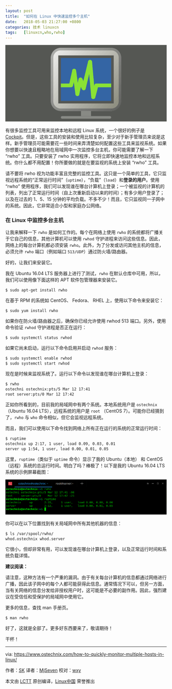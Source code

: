```yaml
---
layout: post
title:	"如何在 Linux 中快速监控多个主机"
date:	2018-05-03 21:27:00 +0800 
categories:	技术 linuxcn 
tags:	[linuxcn,who,rwho]
---
```



![](/Asserts/Images/album/201805/03/212747f334s2935koor536.png)


有很多监控工具可用来监控本地和远程 Linux 系统，一个很好的例子是 [Cockpit](https://www.ostechnix.com/cockpit-monitor-administer-linux-servers-via-web-browser/)。但是，这些工具的安装和使用比较复杂，至少对于新手管理员来说是这样。新手管理员可能需要花一些时间来弄清楚如何配置这些工具来监视系统。如果你想要以快速且粗略地在局域网中一次监控多台主机，你可能需要了解一下 “rwho” 工具。只要安装了 rwho 实用程序，它将立即快速地监控本地和远程系统。你什么都不用配置！你所要做的就是在要监视的系统上安装 “rwho” 工具。


请不要将 rwho 视为功能丰富且完整的监控工具。这只是一个简单的工具，它只监视远程系统的“正常运行时间”（`uptime`），“负载”（`load`）和**登录的用户**。使用 “rwho” 使用程序，我们可以发现谁在哪台计算机上登录；一个被监视的计算机的列表，列出了正常运行时间（自上次重新启动以来的时间）；有多少用户登录了；以及在过去的 1、5、15 分钟的平均负载。不多不少！而且，它只监视同一子网中的系统。因此，它非常适合小型和家庭办公网络。


### 在 Linux 中监控多台主机


让我来解释一下 `rwho` 是如何工作的。每个在网络上使用 `rwho` 的系统都将广播关于它自己的信息，其他计算机可以使用 `rwhod` 守护进程来访问这些信息。因此，网络上的每台计算机都必须安装 `rwho`。此外，为了分发或访问其他主机的信息，必须允许 `rwho` 端口（例如端口 `513/UDP`）通过防火墙/路由器。


好的，让我们来安装它。


我在 Ubuntu 16.04 LTS 服务器上进行了测试，`rwho` 在默认仓库中可用，所以，我们可以使用像下面这样的 APT 软件包管理器来安装它。



```
$ sudo apt-get install rwho

```

在基于 RPM 的系统如 CentOS、 Fedora、 RHEL 上，使用以下命令来安装它：



```
$ sudo yum install rwho

```

如果你在防火墙/路由器之后，确保你已经允许使用 rwhod 513 端口。另外，使用命令验证 `rwhod` 守护进程是否正在运行：



```
$ sudo systemctl status rwhod
```

如果它尚未启动，运行以下命令启用并启动 `rwhod` 服务：



```
$ sudo systemctl enable rwhod
$ sudo systemctl start rwhod

```

现在是时候来监视系统了。运行以下命令以发现谁在哪台计算机上登录：



```
$ rwho
ostechni ostechnix:pts/5 Mar 12 17:41
root server:pts/0 Mar 12 17:42

```

正如你所看到的，目前我的局域网中有两个系统。本地系统用户是 `ostechnix` （Ubuntu 16.04 LTS），远程系统的用户是 `root` （CentOS 7）。可能你已经猜到了，`rwho` 与 `who` 命令相似，但它会监视远程系统。


而且，我们可以使用以下命令找到网络上所有正在运行的系统的正常运行时间：



```
$ ruptime
ostechnix up 2:17, 1 user, load 0.09, 0.03, 0.01
server up 1:54, 1 user, load 0.00, 0.01, 0.05

```

这里，`ruptime`（类似于 `uptime` 命令）显示了我的 Ubuntu（本地） 和 CentOS（远程）系统的总运行时间。明白了吗？棒极了！以下是我的 Ubuntu 16.04 LTS 系统的示例屏幕截图：


![](/Asserts/Images/album/201805/03/212749wpccc2nmtr2yxtt9.png)


你可以在以下位置找到有关局域网中所有其他机器的信息：



```
$ ls /var/spool/rwho/
whod.ostechnix whod.server

```

它很小，但却非常有用，可以发现谁在哪台计算机上登录，以及正常运行时间和系统负载详情。


**建议阅读：**


请注意，这种方法有一个严重的漏洞。由于有关每台计算机的信息都通过网络进行广播，因此该子网中的每个人都可能获得此信息。通常情况下可以，但另一方面，当有关网络的信息分发给非授权用户时，这可能是不必要的副作用。因此，强烈建议在受信任和受保护的局域网中使用它。


更多的信息，查找 man 手册页。



```
$ man rwho

```

好了，这就是全部了。更多好东西要来了，敬请期待！


干杯！




---


via: <https://www.ostechnix.com/how-to-quickly-monitor-multiple-hosts-in-linux/>


作者：[SK](https://www.ostechnix.com/author/sk/) 译者：[MjSeven](https://github.com/MjSeven) 校对：[wxy](https://github.com/wxy)


本文由 [LCTT](https://github.com/LCTT/TranslateProject) 原创编译，[Linux中国](https://linux.cn/) 荣誉推出
